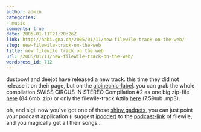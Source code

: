 ```yaml
---
author: admin
categories:
- music
comments: true
date: 2005-01-11T21:20:26Z
link: http://habi.gna.ch/2005/01/11/new-filewile-track-on-the-web/
slug: new-filewile-track-on-the-web
title: new filewile track on the web
url: /2005/01/11/new-filewile-track-on-the-web/
wordpress_id: 712
---
```


dustbowl and deejot have released a new track. this time they did not release it on their page, but on the [alpinechic-label](http://www.alpinechic.net). you can grab the whole compilation SWISS CIRCUS IN STEREO Compilation #2 as one big zip-file [here](http://www.alpinechic.net/ac/zip/ac011.zip) (84.6mb .zip) or only the filewile-track Attila [here](http://www.alpinechic.net/ac/mp3/ac011-05_filewile-attila.mp3) (7.59mb .mp3).



oh, and sigi. now you've got one of those [shiny gadgets](http://www.apple.com/ipod/), you can just point your podcast application (i suggest [ipodder](http://ipodder.sourceforge.net/)) to the [podcast-link](http://filewile.com/podcast.php) of filewile, and you magically get all their songs...

